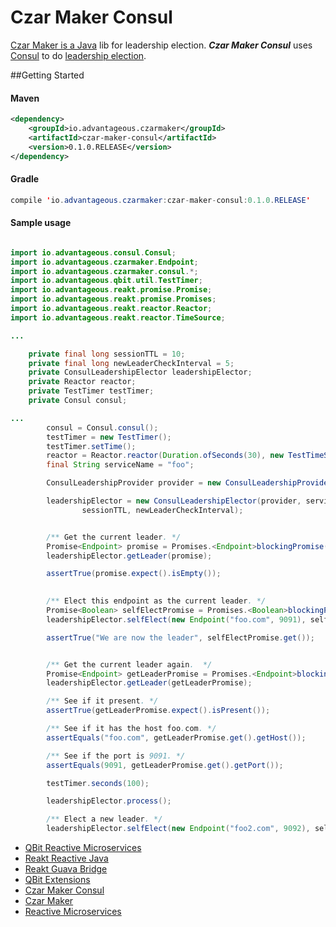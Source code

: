 # Czar Maker Consul
[Czar Maker is a Java](http://advantageous.github.io/czar-maker/) lib for leadership election. ***Czar Maker Consul*** uses [Consul](https://www.consul.io/) to do [leadership election](https://www.consul.io/docs/guides/leader-election.html).

##Getting Started

#### Maven
```xml
<dependency>
    <groupId>io.advantageous.czarmaker</groupId>
    <artifactId>czar-maker-consul</artifactId>
    <version>0.1.0.RELEASE</version>
</dependency>
```

#### Gradle
```java
compile 'io.advantageous.czarmaker:czar-maker-consul:0.1.0.RELEASE'
```



#### Sample usage
```java

import io.advantageous.consul.Consul;
import io.advantageous.czarmaker.Endpoint;
import io.advantageous.czarmaker.consul.*;
import io.advantageous.qbit.util.TestTimer;
import io.advantageous.reakt.promise.Promise;
import io.advantageous.reakt.promise.Promises;
import io.advantageous.reakt.reactor.Reactor;
import io.advantageous.reakt.reactor.TimeSource;

...

    private final long sessionTTL = 10;
    private final long newLeaderCheckInterval = 5;
    private ConsulLeadershipElector leadershipElector;
    private Reactor reactor;
    private TestTimer testTimer;
    private Consul consul;

...
        consul = Consul.consul();
        testTimer = new TestTimer();
        testTimer.setTime();
        reactor = Reactor.reactor(Duration.ofSeconds(30), new TestTimeSource(testTimer));
        final String serviceName = "foo";

        ConsulLeadershipProvider provider = new ConsulLeadershipProvider(serviceName, consul, TimeUnit.SECONDS, sessionTTL);

        leadershipElector = new ConsulLeadershipElector(provider, serviceName, reactor, TimeUnit.SECONDS,
                sessionTTL, newLeaderCheckInterval);


        /** Get the current leader. */
        Promise<Endpoint> promise = Promises.<Endpoint>blockingPromise();
        leadershipElector.getLeader(promise);

        assertTrue(promise.expect().isEmpty());

        
        /** Elect this endpoint as the current leader. */
        Promise<Boolean> selfElectPromise = Promises.<Boolean>blockingPromise();
        leadershipElector.selfElect(new Endpoint("foo.com", 9091), selfElectPromise);

        assertTrue("We are now the leader", selfElectPromise.get());


        /** Get the current leader again.  */
        Promise<Endpoint> getLeaderPromise = Promises.<Endpoint>blockingPromise();
        leadershipElector.getLeader(getLeaderPromise);

        /** See if it present. */
        assertTrue(getLeaderPromise.expect().isPresent());

        /** See if it has the host foo.com. */
        assertEquals("foo.com", getLeaderPromise.get().getHost());

        /** See if the port is 9091. */
        assertEquals(9091, getLeaderPromise.get().getPort());

        testTimer.seconds(100);

        leadershipElector.process();

        /** Elect a new leader. */
        leadershipElector.selfElect(new Endpoint("foo2.com", 9092), selfElectPromise);

```

* [QBit Reactive Microservices](http://advantageous.github.io/qbit/)
* [Reakt Reactive Java](http://advantageous.github.io/reakt)
* [Reakt Guava Bridge](http://advantageous.github.io/reakt-guava/)
* [QBit Extensions](https://github.com/advantageous/qbit-extensions)
* [Czar Maker Consul](http://advantageous.github.io/czar-maker-consul/)
* [Czar Maker](http://advantageous.github.io/czar-maker/)
* [Reactive Microservices](http://www.mammatustech.com/reactive-microservices)

